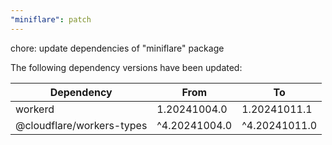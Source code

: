 ```yaml
---
"miniflare": patch
---
```


chore: update dependencies of "miniflare" package

The following dependency versions have been updated:

| Dependency                | From          | To            |
| ------------------------- | ------------- | ------------- |
| workerd                   | 1.20241004.0  | 1.20241011.1  |
| @cloudflare/workers-types | ^4.20241004.0 | ^4.20241011.0 |
